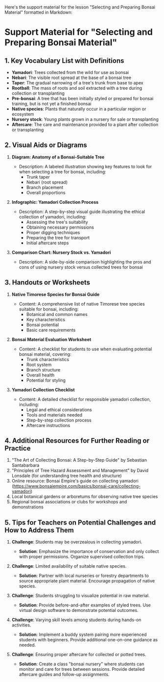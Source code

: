 Here's the support material for the lesson "Selecting and Preparing Bonsai Material" formatted in Markdown:

# Support Material for "Selecting and Preparing Bonsai Material"

## 1. Key Vocabulary List with Definitions

- **Yamadori**: Trees collected from the wild for use as bonsai
- **Nebari**: The visible root spread at the base of a bonsai tree
- **Taper**: The gradual narrowing of a tree's trunk from base to apex
- **Rootball**: The mass of roots and soil extracted with a tree during collection or transplanting
- **Pre-bonsai**: A tree that has been initially styled or prepared for bonsai training, but is not yet a finished bonsai
- **Native species**: Plants that naturally occur in a particular region or ecosystem
- **Nursery stock**: Young plants grown in a nursery for sale or transplanting
- **Aftercare**: The care and maintenance provided to a plant after collection or transplanting

## 2. Visual Aids or Diagrams

1. **Diagram: Anatomy of a Bonsai-Suitable Tree**
   - Description: A labeled illustration showing key features to look for when selecting a tree for bonsai, including:
     - Trunk taper
     - Nebari (root spread)
     - Branch placement
     - Overall proportions

2. **Infographic: Yamadori Collection Process**
   - Description: A step-by-step visual guide illustrating the ethical collection of yamadori, including:
     - Assessing the tree's suitability
     - Obtaining necessary permissions
     - Proper digging techniques
     - Preparing the tree for transport
     - Initial aftercare steps

3. **Comparison Chart: Nursery Stock vs. Yamadori**
   - Description: A side-by-side comparison highlighting the pros and cons of using nursery stock versus collected trees for bonsai

## 3. Handouts or Worksheets

1. **Native Timorese Species for Bonsai Guide**
   - Content: A comprehensive list of native Timorese tree species suitable for bonsai, including:
     - Botanical and common names
     - Key characteristics
     - Bonsai potential
     - Basic care requirements

2. **Bonsai Material Evaluation Worksheet**
   - Content: A checklist for students to use when evaluating potential bonsai material, covering:
     - Trunk characteristics
     - Root system
     - Branch structure
     - Overall health
     - Potential for styling

3. **Yamadori Collection Checklist**
   - Content: A detailed checklist for responsible yamadori collection, including:
     - Legal and ethical considerations
     - Tools and materials needed
     - Step-by-step collection process
     - Aftercare instructions

## 4. Additional Resources for Further Reading or Practice

1. "The Art of Collecting Bonsai: A Step-by-Step Guide" by Sebastian Santabarbara
2. "Principles of Tree Hazard Assessment and Management" by David Lonsdale (for understanding tree health and structure)
3. Online resource: Bonsai Empire's guide on collecting yamadori (https://www.bonsaiempire.com/basics/bonsai-care/collecting-yamadori)
4. Local botanical gardens or arboretums for observing native tree species
5. Regional bonsai associations or clubs for workshops and demonstrations

## 5. Tips for Teachers on Potential Challenges and How to Address Them

1. **Challenge**: Students may be overzealous in collecting yamadori.
   - **Solution**: Emphasize the importance of conservation and only collect with proper permissions. Organize supervised collection trips.

2. **Challenge**: Limited availability of suitable native species.
   - **Solution**: Partner with local nurseries or forestry departments to source appropriate plant material. Encourage propagation of native species.

3. **Challenge**: Students struggling to visualize potential in raw material.
   - **Solution**: Provide before-and-after examples of styled trees. Use virtual design software to demonstrate potential outcomes.

4. **Challenge**: Varying skill levels among students during hands-on activities.
   - **Solution**: Implement a buddy system pairing more experienced students with beginners. Provide additional one-on-one guidance as needed.

5. **Challenge**: Ensuring proper aftercare for collected or potted trees.
   - **Solution**: Create a class "bonsai nursery" where students can monitor and care for trees between sessions. Provide detailed aftercare guides and follow-up assignments.